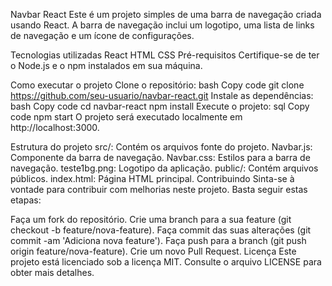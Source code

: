 Navbar React
Este é um projeto simples de uma barra de navegação criada usando React. A barra de navegação inclui um logotipo, uma lista de links de navegação e um ícone de configurações.

Tecnologias utilizadas
React
HTML
CSS
Pré-requisitos
Certifique-se de ter o Node.js e o npm instalados em sua máquina.

Como executar o projeto
Clone o repositório:
bash
Copy code
git clone https://github.com/seu-usuario/navbar-react.git
Instale as dependências:
bash
Copy code
cd navbar-react
npm install
Execute o projeto:
sql
Copy code
npm start
O projeto será executado localmente em http://localhost:3000.

Estrutura do projeto
src/: Contém os arquivos fonte do projeto.
Navbar.js: Componente da barra de navegação.
Navbar.css: Estilos para a barra de navegação.
teste1bg.png: Logotipo da aplicação.
public/: Contém arquivos públicos.
index.html: Página HTML principal.
Contribuindo
Sinta-se à vontade para contribuir com melhorias neste projeto. Basta seguir estas etapas:

Faça um fork do repositório.
Crie uma branch para a sua feature (git checkout -b feature/nova-feature).
Faça commit das suas alterações (git commit -am 'Adiciona nova feature').
Faça push para a branch (git push origin feature/nova-feature).
Crie um novo Pull Request.
Licença
Este projeto está licenciado sob a licença MIT. Consulte o arquivo LICENSE para obter mais detalhes.
